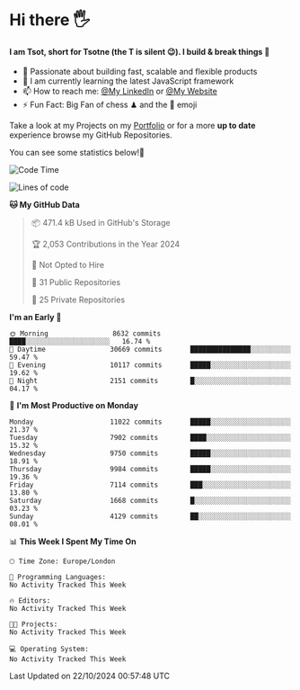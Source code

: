 # Hi there :raised_hand_with_fingers_splayed:
#### I am Tsot, short for Tsotne (the T is silent :wink:). I build & break things :space_invader:
- :telescope: Passionate about building fast, scalable and flexible products
- :seedling: I am currently learning the latest JavaScript framework 
- :mailbox: How to reach me: [@My LinkedIn](https://www.linkedin.com/in/tsotne-gvadzabia/) or [@My Website](https://tsotne.co.uk/contact)
- :zap: Fun Fact: Big Fan of chess ♟ and the 👾 emoji

Take a look at my Projects on my [Portfolio](https://tsotne.co.uk/) or for a more **up to date** experience browse my GitHub Repositories.

You can see some statistics below!:space_invader:
<!--START_SECTION:waka-->
![Code Time](http://img.shields.io/badge/Code%20Time-761%20hrs%202%20mins-blue)

![Lines of code](https://img.shields.io/badge/From%20Hello%20World%20I%27ve%20Written-16.8%20million%20lines%20of%20code-blue)

**🐱 My GitHub Data** 

> 📦 471.4 kB Used in GitHub's Storage 
 > 
> 🏆 2,053 Contributions in the Year 2024
 > 
> 🚫 Not Opted to Hire
 > 
> 📜 31 Public Repositories 
 > 
> 🔑 25 Private Repositories 
 > 
**I'm an Early 🐤** 

```text
🌞 Morning                8632 commits        ████░░░░░░░░░░░░░░░░░░░░░   16.74 % 
🌆 Daytime                30669 commits       ███████████████░░░░░░░░░░   59.47 % 
🌃 Evening                10117 commits       █████░░░░░░░░░░░░░░░░░░░░   19.62 % 
🌙 Night                  2151 commits        █░░░░░░░░░░░░░░░░░░░░░░░░   04.17 % 
```
📅 **I'm Most Productive on Monday** 

```text
Monday                   11022 commits       █████░░░░░░░░░░░░░░░░░░░░   21.37 % 
Tuesday                  7902 commits        ████░░░░░░░░░░░░░░░░░░░░░   15.32 % 
Wednesday                9750 commits        █████░░░░░░░░░░░░░░░░░░░░   18.91 % 
Thursday                 9984 commits        █████░░░░░░░░░░░░░░░░░░░░   19.36 % 
Friday                   7114 commits        ███░░░░░░░░░░░░░░░░░░░░░░   13.80 % 
Saturday                 1668 commits        █░░░░░░░░░░░░░░░░░░░░░░░░   03.23 % 
Sunday                   4129 commits        ██░░░░░░░░░░░░░░░░░░░░░░░   08.01 % 
```


📊 **This Week I Spent My Time On** 

```text
🕑︎ Time Zone: Europe/London

💬 Programming Languages: 
No Activity Tracked This Week

🔥 Editors: 
No Activity Tracked This Week

🐱‍💻 Projects: 
No Activity Tracked This Week

💻 Operating System: 
No Activity Tracked This Week
```


 Last Updated on 22/10/2024 00:57:48 UTC
<!--END_SECTION:waka-->

